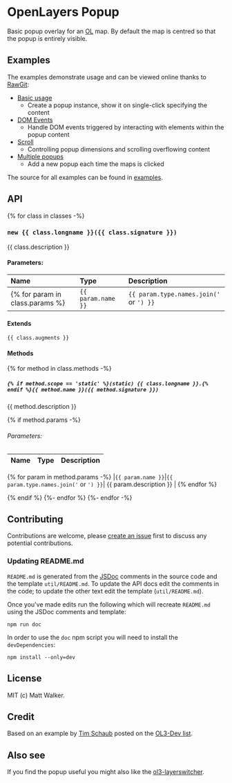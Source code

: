 # OpenLayers Popup

Basic popup overlay for an [OL](https://github.com/openlayers/openlayers) map. By
default the map is centred so that the popup is entirely visible.

## Examples

The examples demonstrate usage and can be viewed online thanks to [RawGit](http://rawgit.com/):

* [Basic usage](http://rawgit.com/walkermatt/ol-popup/master/examples/popup.html)
    * Create a popup instance, show it on single-click specifying the content
* [DOM Events](http://rawgit.com/walkermatt/ol-popup/master/examples/dom-events.html)
    * Handle DOM events triggered by interacting with elements within the popup content
* [Scroll](http://rawgit.com/walkermatt/ol-popup/master/examples/scroll.html)
    * Controlling popup dimensions and scrolling overflowing content
* [Multiple popups](http://rawgit.com/walkermatt/ol-popup/master/examples/multiple.html)
    * Add a new popup each time the maps is clicked

The source for all examples can be found in [examples](examples).

## API

{% for class in classes -%}

### `new {{ class.longname }}({{ class.signature }})`

{{ class.description }}

#### Parameters:

|Name|Type|Description|
|:---|:---|:----------|
{% for param in class.params %}|`{{ param.name }}`|`{{ param.type.names.join('` or `') }}`| {{ param.description }} |{% endfor %}

#### Extends

`{{ class.augments }}`

#### Methods

{% for method in class.methods -%}
##### `{% if method.scope == 'static' %}(static) {{ class.longname }}.{% endif %}{{ method.name }}({{ method.signature }})`

{{ method.description }}

{% if method.params -%}
###### Parameters:

|Name|Type|Description|
|:---|:---|:----------|
{% for param in method.params -%}
|`{{ param.name }}`|`{{ param.type.names.join('` or `') }}`| {{ param.description }} |
{% endfor %}

{% endif %}
{%- endfor %}
{%- endfor -%}

## Contributing

Contributions are welcome, please [create an issue](https://github.com/walkermatt/ol-popup/issues) first to discuss any potential contributions.

### Updating README.md

`README.md` is generated from the [JSDoc](http://usejsdoc.org/) comments in the source code and the template `util/README.md`. To update the API docs edit the comments in the code; to update the other text edit the template (`util/README.md`).

Once you've made edits run the following which will recreate `README.md` using the JSDoc comments and template:

    npm run doc

In order to use the `doc` npm script you will need to install the `devDependencies`:

    npm install --only=dev

## License

MIT (c) Matt Walker.

## Credit

Based on an example by [Tim Schaub](https://github.com/tschaub) posted on the
[OL3-Dev list](https://groups.google.com/forum/#!forum/ol3-dev).

## Also see

If you find the popup useful you might also like the
[ol3-layerswitcher](https://github.com/walkermatt/ol3-layerswitcher).
